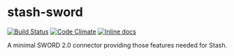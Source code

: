 # stash-sword

[![Build Status](https://travis-ci.org/CDLUC3/stash-sword.svg?branch=master)](https://travis-ci.org/CDLUC3/stash-sword) 
[![Code Climate](https://codeclimate.com/github/CDLUC3/stash-sword.svg)](https://codeclimate.com/github/CDLUC3/stash-sword) 
[![Inline docs](http://inch-ci.org/github/CDLUC3/stash-sword.svg)](http://inch-ci.org/github/CDLUC3/stash-sword)

A minimal SWORD 2.0 connector providing those features needed for Stash.

